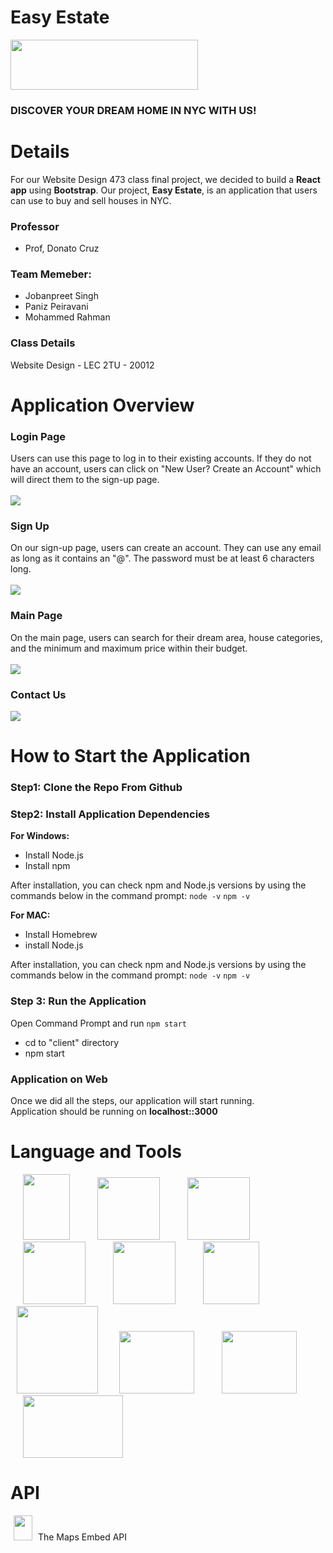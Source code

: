 # Easy Estate
<img src="https://github.com/2023-csc-47300/EasyEstate/assets/100456553/0864adf5-5ba8-4bdb-850f-c1824fb222da.png" width="300" height="80"> <br /> 
### DISCOVER YOUR DREAM HOME IN **NYC** WITH US! <br />

# Details

For our Website Design 473 class final project, we decided to build a **React app** using **Bootstrap**. Our project, **Easy Estate**, is an application that users can use to buy and sell houses in NYC.

### Professor
- Prof, Donato Cruz
  
### Team Memeber:
- Jobanpreet Singh
- Paniz Peiravani
- Mohammed Rahman

### Class Details
Website Design - LEC 2TU - 20012

# Application Overview
### Login Page
Users can use this page to log in to their existing accounts. 
If they do not have an account, users can click on "New User? Create an Account" which will direct them to the sign-up page. <br />
<br />
<img src="https://github.com/2023-csc-47300/EasyEstate/assets/100456553/0cfe0cdc-8858-4585-a5e8-6ccae52b9452.png">

### Sign Up
On our sign-up page, users can create an account. 
They can use any email as long as it contains an "@". The password must be at least 6 characters long. <br />
<br />
<img src="https://github.com/2023-csc-47300/EasyEstate/assets/100456553/1f814fb4-4001-47ec-ae9b-9628353c418e.png">

### Main Page 
On the main page, users can search for their dream area, house categories, and the minimum and maximum price within their budget. <br />
<br />
<img src="https://github.com/2023-csc-47300/EasyEstate/assets/100456553/f35ebd9a-2792-4563-9ea0-031c185f2936.png">

### Contact Us
<img src="https://github.com/2023-csc-47300/EasyEstate/assets/100456553/15aa481c-6fcf-4aa5-9bbe-7ea6e814561b.png">

# How to Start the Application
### Step1: Clone the Repo From Github
### Step2: Install Application Dependencies

**For Windows:**
- Install Node.js 
- Install npm

After installation, you can check npm and Node.js versions by using the commands below in the command prompt:
`node -v`
`npm -v`

**For MAC:**
- Install Homebrew
- install Node.js 


After installation, you can check npm and Node.js versions by using the commands below in the command prompt:
`node -v`
`npm -v`

### Step 3: Run the Application
Open Command Prompt and run `npm start`
- cd to "client" directory
- npm start 
 
### Application on Web
Once we did all the steps, our application will start running. <br />
Application should be running on **localhost::3000**

# Language and Tools
<img src="https://github.com/2023-csc-47300/EasyEstate/assets/100456553/9ecb2fe6-0e91-4328-9f2e-9c46489643f6.png" width="75" height="105" hspace="20">
<img src="https://github.com/Paniz-Peiravani/Taste-of-Persia/assets/100456553/2d286e18-ea52-4a92-8842-7ee746df2ce2.png" width="100" height="100" hspace="20">
<img src="https://github.com/Paniz-Peiravani/Taste-of-Persia/assets/100456553/0320ca8a-ca87-422e-a6ad-1fcb9147e891.png" width="100" height="100" hspace="20">
<img src="https://github.com/2023-csc-47300/EasyEstate/assets/100456553/221f17e0-daa5-4a90-a741-2f7e3298b733.png" width="100" height="100" hspace="20">
<img src="https://github.com/2023-csc-47300/EasyEstate/assets/100456553/8b6039a6-64c3-4bd4-af33-6e0cc5db4d5a.png" width="100" height="100" hspace="20">
<img src="https://github.com/2023-csc-47300/EasyEstate/assets/100456553/2aea3ba1-bde5-4182-8567-d2668e532a79.png" width="90" height="100" hspace="20">
<img src="https://github.com/2023-csc-47300/EasyEstate/assets/100456553/d8ea4f63-5009-4dd8-8ab1-b09f6f03cc34.png" width="130" height="140" hspace="10">
<img src="https://github.com/2023-csc-47300/EasyEstate/assets/100456553/fe20c4e2-1d3d-4420-8c2b-6f922ac365e0.png" width="120" height="100" hspace="20">
<img src="https://github.com/2023-csc-47300/EasyEstate/assets/100456553/9166c68d-03e6-4297-98d0-0f282d584522.png" width="120" height="100" hspace="20">
<img src="https://github.com/2023-csc-47300/EasyEstate/assets/100456553/9a4f1d8c-bb5c-4be5-94a7-8f27c2cddcf0.png" width="160" height="100" hspace="20">

# API

<img src="https://github.com/2023-csc-47300/EasyEstate/assets/100456553/4ea2f4ab-681f-44c2-9bb9-cad09887505f.png" width="30" height="40" hspace="5"> The Maps Embed API

